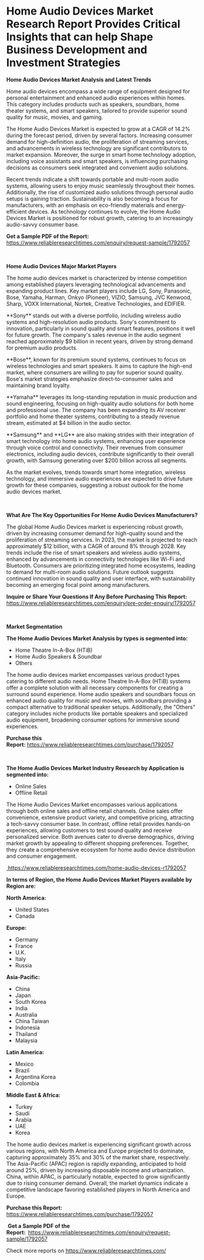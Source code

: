 <p><h1>Home Audio Devices Market Research Report Provides Critical Insights that can help Shape Business Development and Investment Strategies</h1></p><p><strong>Home Audio Devices Market Analysis and Latest Trends</strong></p>
<p><p>Home audio devices encompass a wide range of equipment designed for personal entertainment and enhanced audio experiences within homes. This category includes products such as speakers, soundbars, home theater systems, and smart speakers, tailored to provide superior sound quality for music, movies, and gaming. </p><p>The Home Audio Devices Market is expected to grow at a CAGR of 14.2% during the forecast period, driven by several factors. Increasing consumer demand for high-definition audio, the proliferation of streaming services, and advancements in wireless technology are significant contributors to market expansion. Moreover, the surge in smart home technology adoption, including voice assistants and smart speakers, is influencing purchasing decisions as consumers seek integrated and convenient audio solutions.</p><p>Recent trends indicate a shift towards portable and multi-room audio systems, allowing users to enjoy music seamlessly throughout their homes. Additionally, the rise of customized audio solutions through personal audio setups is gaining traction. Sustainability is also becoming a focus for manufacturers, with an emphasis on eco-friendly materials and energy-efficient devices. As technology continues to evolve, the Home Audio Devices Market is positioned for robust growth, catering to an increasingly audio-savvy consumer base.</p></p>
<p><strong>Get a Sample PDF of the Report:&nbsp;</strong> <a href="https://www.reliableresearchtimes.com/enquiry/request-sample/1792057?utm_campaign=2035&utm_medium=2&utm_source=Github&utm_content=ia&utm_term=11022025&utm_id=home-audio-devices">https://www.reliableresearchtimes.com/enquiry/request-sample/1792057</a></p>
<p>&nbsp;</p>
<p><strong>Home Audio Devices Major Market Players</strong></p>
<p><p>The home audio devices market is characterized by intense competition among established players leveraging technological advancements and expanding product lines. Key market players include LG, Sony, Panasonic, Bose, Yamaha, Harman, Onkyo (Pioneer), VIZIO, Samsung, JVC Kenwood, Sharp, VOXX International, Nortek, Creative Technologies, and EDIFIER.</p><p>**Sony** stands out with a diverse portfolio, including wireless audio systems and high-resolution audio products. Sony's commitment to innovation, particularly in sound quality and smart features, positions it well for future growth. The company's sales revenue in the audio segment reached approximately $9 billion in recent years, driven by strong demand for premium audio products.</p><p>**Bose**, known for its premium sound systems, continues to focus on wireless technologies and smart speakers. It aims to capture the high-end market, where consumers are willing to pay for superior sound quality. Bose's market strategies emphasize direct-to-consumer sales and maintaining brand loyalty.</p><p>**Yamaha** leverages its long-standing reputation in music production and sound engineering, focusing on high-quality audio solutions for both home and professional use. The company has been expanding its AV receiver portfolio and home theater systems, contributing to a steady revenue stream, estimated at $4 billion in the audio sector.</p><p>**Samsung** and **LG** are also making strides with their integration of smart technology into home audio systems, enhancing user experience through voice control and connectivity. Their revenues from consumer electronics, including audio devices, contribute significantly to their overall growth, with Samsung generating over $200 billion across all segments.</p><p>As the market evolves, trends towards smart home integration, wireless technology, and immersive audio experiences are expected to drive future growth for these companies, suggesting a robust outlook for the home audio devices market.</p></p>
<p>&nbsp;</p>
<p><strong>What Are The Key Opportunities For Home Audio Devices Manufacturers?</strong></p>
<p><p>The global Home Audio Devices market is experiencing robust growth, driven by increasing consumer demand for high-quality sound and the proliferation of streaming services. In 2023, the market is projected to reach approximately $12 billion, with a CAGR of around 8% through 2028. Key trends include the rise of smart speakers and wireless audio systems, enhanced by advancements in connectivity technologies like Wi-Fi and Bluetooth. Consumers are prioritizing integrated home ecosystems, leading to demand for multi-room audio solutions. Future outlook suggests continued innovation in sound quality and user interface, with sustainability becoming an emerging focal point among manufacturers.</p></p>
<p><strong>Inquire or Share Your Questions If Any Before Purchasing This Report:</strong> <a href="https://www.reliableresearchtimes.com/enquiry/pre-order-enquiry/1792057?utm_campaign=2035&utm_medium=2&utm_source=Github&utm_content=ia&utm_term=11022025&utm_id=home-audio-devices">https://www.reliableresearchtimes.com/enquiry/pre-order-enquiry/1792057</a></p>
<p>&nbsp;</p>
<p><strong>Market Segmentation</strong></p>
<p><strong>The Home Audio Devices Market Analysis by types is segmented into:</strong></p>
<p><ul><li>Home Theatre In-A-Box (HTiB)</li><li>Home Audio Speakers & Soundbar</li><li>Others</li></ul></p>
<p><p>The home audio devices market encompasses various product types catering to different audio needs. Home Theatre In-A-Box (HTiB) systems offer a complete solution with all necessary components for creating a surround sound experience. Home audio speakers and soundbars focus on enhanced audio quality for music and movies, with soundbars providing a compact alternative to traditional speaker setups. Additionally, the "Others" category includes niche products like portable speakers and specialized audio equipment, broadening consumer options for immersive sound experiences.</p></p>
<p><strong>Purchase this Report:&nbsp;</strong><a href="https://www.reliableresearchtimes.com/purchase/1792057?utm_campaign=2035&utm_medium=2&utm_source=Github&utm_content=ia&utm_term=11022025&utm_id=home-audio-devices">https://www.reliableresearchtimes.com/purchase/1792057</a></p>
<p>&nbsp;</p>
<p><strong>The Home Audio Devices Market Industry Research by Application is segmented into:</strong></p>
<p><ul><li>Online Sales</li><li>Offline Retail</li></ul></p>
<p><p>The Home Audio Devices Market encompasses various applications through both online sales and offline retail channels. Online sales offer convenience, extensive product variety, and competitive pricing, attracting a tech-savvy consumer base. In contrast, offline retail provides hands-on experiences, allowing customers to test sound quality and receive personalized service. Both avenues cater to diverse demographics, driving market growth by appealing to different shopping preferences. Together, they create a comprehensive ecosystem for home audio device distribution and consumer engagement.</p></p>
<p><a href="https://www.reliableresearchtimes.com/home-audio-devices-r1792057?utm_campaign=2035&utm_medium=2&utm_source=Github&utm_content=ia&utm_term=11022025&utm_id=home-audio-devices">&nbsp;https://www.reliableresearchtimes.com/home-audio-devices-r1792057</a></p>
<p><strong>In terms of Region, the Home Audio Devices Market Players available by Region are:</strong></p>
<p>
    <p> <strong> North America: </strong>
        <ul>
            <li>United States</li>
            <li>Canada</li>
        </ul>
        </p> 
    <p> <strong> Europe: </strong>
        <ul>
            <li>Germany</li>
            <li>France</li>
            <li>U.K.</li>
            <li>Italy</li>
            <li>Russia</li>
        </ul>
        </p> 
    <p> <strong> Asia-Pacific: </strong>
        <ul>
            <li>China</li>
            <li>Japan</li>
            <li>South Korea</li>
            <li>India</li>
            <li>Australia</li>
            <li>China Taiwan</li>
            <li>Indonesia</li>
            <li>Thailand</li>
            <li>Malaysia</li>
        </ul>
        </p> 
    <p> <strong> Latin America: </strong>
        <ul>
            <li>Mexico</li>
            <li>Brazil</li>
            <li>Argentina Korea</li>
            <li>Colombia</li>
        </ul>
        </p> 
    <p> <strong> Middle East & Africa: </strong>
        <ul>
            <li>Turkey</li>
            <li>Saudi</li>
            <li>Arabia</li>
            <li>UAE</li>
            <li>Korea</li>
        </ul>
    </p>
    </p>
<p><p>The home audio devices market is experiencing significant growth across various regions, with North America and Europe projected to dominate, capturing approximately 35% and 30% of the market share, respectively. The Asia-Pacific (APAC) region is rapidly expanding, anticipated to hold around 25%, driven by increasing disposable income and urbanization. China, within APAC, is particularly notable, expected to grow significantly due to rising consumer demand. Overall, the market dynamics indicate a competitive landscape favoring established players in North America and Europe.</p></p>
<p><strong>Purchase this Report: </strong><a href="https://www.reliableresearchtimes.com/purchase/1792057?utm_campaign=2035&utm_medium=2&utm_source=Github&utm_content=ia&utm_term=11022025&utm_id=home-audio-devices">https://www.reliableresearchtimes.com/purchase/1792057</a></p>
<p>&nbsp;<strong>Get a Sample PDF of the Report:&nbsp;&nbsp;</strong><a href="https://www.reliableresearchtimes.com/enquiry/request-sample/1792057?utm_campaign=2035&utm_medium=2&utm_source=Github&utm_content=ia&utm_term=11022025&utm_id=home-audio-devices">https://www.reliableresearchtimes.com/enquiry/request-sample/1792057</a></p>
<p><strong></strong></p>
<p>Check more reports on <a href="https://www.reliableresearchtimes.com/?utm_campaign=2035&utm_medium=2&utm_source=Github&utm_content=ia&utm_term=11022025&utm_id=home-audio-devices">https://www.reliableresearchtimes.com/</a></p>